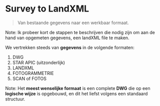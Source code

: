 # Survey to LandXML

> Van bestaande gegevens naar een werkbaar formaat.

Note:
Ik probeer kort de stappen te beschrijven die nodig zijn om aan de hand van opgemeten gegevens, een landXML file te maken.

<!--s-->

We vertrekken steeds van **gegevens** in de volgende formaten:

<ol>
    <li>DWG</li>
    <li>STAR APIC (uitzonderlijk)</li> <!-- .element: class="fragment" data-fragment-index="1" -->
    <li>LANDXML</li> <!-- .element: class="fragment" data-fragment-index="2" -->
    <li>FOTOGRAMMETRIE</li> <!-- .element: class="fragment" data-fragment-index="3" -->
    <li>SCAN of FOTOS</li> <!-- .element: class="fragment" data-fragment-index="4" -->
</ol>

Note:
Het **meest wenselijke formaat** is een complete **DWG** die op een **logische wijze** is opgebouwd, en dit het liefst volgens een standaard structuur.

<!--s-->
